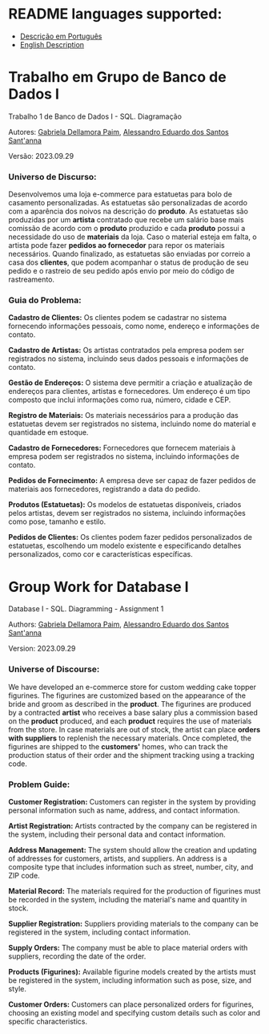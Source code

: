 # README languages supported:
- [Descrição em Português](https://github.com/MarnieGrenat/DBI_TG1#trabalho-em-grupo-de-banco-de-dados-i)
- [English Description](https://github.com/MarnieGrenat/DBI_TG1#group-work-for-database-i)

# Trabalho em Grupo de Banco de Dados I

Trabalho 1 de Banco de Dados I - SQL. Diagramação

Autores: [Gabriela Dellamora Paim](https://github.com/MarnieGrenat), [Alessandro Eduardo dos Santos Sant'anna](https://github.com/sant-prog)

Versão: 2023.09.29

### Universo de Discurso:
Desenvolvemos uma loja e-commerce para estatuetas para bolo de casamento personalizadas.
As estatuetas são personalizadas de acordo com a aparência dos noivos na descrição do **produto**.
As estatuetas são produzidas por um **artista** contratado que recebe um salário base mais comissão de acordo com o **produto** produzido e cada **produto** possui a necessidade do uso de **materiais** da loja. Caso o material esteja em falta, o artista pode fazer **pedidos ao fornecedor** para repor os materiais necessários.
Quando finalizado, as estatuetas são enviadas por correio a casa dos **clientes**, que podem acompanhar o status de produção de seu pedido e o rastreio de seu pedido após envio por meio do código de rastreamento.

### Guia do Problema:
**Cadastro de Clientes:**
Os clientes podem se cadastrar no sistema fornecendo informações pessoais, como nome, endereço e informações de contato.

**Cadastro de Artistas:**
Os artistas contratados pela empresa podem ser registrados no sistema, incluindo seus dados pessoais e informações de contato.

**Gestão de Endereços:**
O sistema deve permitir a criação e atualização de endereços para clientes, artistas e fornecedores. Um endereço é um tipo composto que inclui informações como rua, número, cidade e CEP.

**Registro de Materiais:**
Os materiais necessários para a produção das estatuetas devem ser registrados no sistema, incluindo nome do material e quantidade em estoque.

**Cadastro de Fornecedores:**
Fornecedores que fornecem materiais à empresa podem ser registrados no sistema, incluindo informações de contato.

**Pedidos de Fornecimento:**
A empresa deve ser capaz de fazer pedidos de materiais aos fornecedores, registrando a data do pedido.

**Produtos (Estatuetas):**
Os modelos de estatuetas disponíveis, criados pelos artistas, devem ser registrados no sistema, incluindo informações como pose, tamanho e estilo.

**Pedidos de Clientes:**
Os clientes podem fazer pedidos personalizados de estatuetas, escolhendo um modelo existente e especificando detalhes personalizados, como cor e características específicas.


# Group Work for Database I

Database I - SQL. Diagramming - Assignment 1

Authors: [Gabriela Dellamora Paim](https://github.com/MarnieGrenat), [Alessandro Eduardo dos Santos Sant'anna](https://github.com/alessandro2510)

Version: 2023.09.29

### Universe of Discourse:
We have developed an e-commerce store for custom wedding cake topper figurines. The figurines are customized based on the appearance of the bride and groom as described in the **product**. The figurines are produced by a contracted **artist** who receives a base salary plus a commission based on the **product** produced, and each **product** requires the use of materials from the store. In case materials are out of stock, the artist can place **orders with suppliers** to replenish the necessary materials. Once completed, the figurines are shipped to the **customers'** homes, who can track the production status of their order and the shipment tracking using a tracking code.

### Problem Guide:
**Customer Registration:**
Customers can register in the system by providing personal information such as name, address, and contact information.

**Artist Registration:**
Artists contracted by the company can be registered in the system, including their personal data and contact information.

**Address Management:**
The system should allow the creation and updating of addresses for customers, artists, and suppliers. An address is a composite type that includes information such as street, number, city, and ZIP code.

**Material Record:**
The materials required for the production of figurines must be recorded in the system, including the material's name and quantity in stock.

**Supplier Registration:**
Suppliers providing materials to the company can be registered in the system, including contact information.

**Supply Orders:**
The company must be able to place material orders with suppliers, recording the date of the order.

**Products (Figurines):**
Available figurine models created by the artists must be registered in the system, including information such as pose, size, and style.

**Customer Orders:**
Customers can place personalized orders for figurines, choosing an existing model and specifying custom details such as color and specific characteristics.

